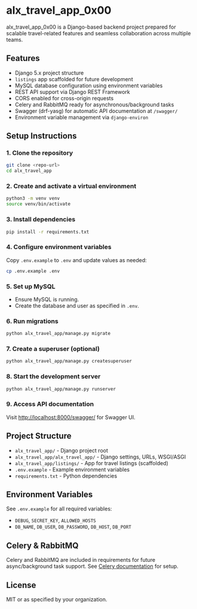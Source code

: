 # alx_travel_app_0x00

alx_travel_app_0x00 is a Django-based backend project prepared for scalable travel-related features and seamless collaboration across multiple teams.

## Features

- Django 5.x project structure
- `listings` app scaffolded for future development
- MySQL database configuration using environment variables
- REST API support via Django REST Framework
- CORS enabled for cross-origin requests
- Celery and RabbitMQ ready for asynchronous/background tasks
- Swagger (drf-yasg) for automatic API documentation at `/swagger/`
- Environment variable management via `django-environ`

## Setup Instructions

### 1. Clone the repository

```sh
git clone <repo-url>
cd alx_travel_app
```

### 2. Create and activate a virtual environment

```sh
python3 -m venv venv
source venv/bin/activate
```

### 3. Install dependencies

```sh
pip install -r requirements.txt
```

### 4. Configure environment variables

Copy `.env.example` to `.env` and update values as needed:

```sh
cp .env.example .env
```

### 5. Set up MySQL

- Ensure MySQL is running.
- Create the database and user as specified in `.env`.

### 6. Run migrations

```sh
python alx_travel_app/manage.py migrate
```

### 7. Create a superuser (optional)

```sh
python alx_travel_app/manage.py createsuperuser
```

### 8. Start the development server

```sh
python alx_travel_app/manage.py runserver
```

### 9. Access API documentation

Visit [http://localhost:8000/swagger/](http://localhost:8000/swagger/) for Swagger UI.

## Project Structure

- `alx_travel_app/` - Django project root
- `alx_travel_app/alx_travel_app/` - Django settings, URLs, WSGI/ASGI
- `alx_travel_app/listings/` - App for travel listings (scaffolded)
- `.env.example` - Example environment variables
- `requirements.txt` - Python dependencies

## Environment Variables

See `.env.example` for all required variables:

- `DEBUG`, `SECRET_KEY`, `ALLOWED_HOSTS`
- `DB_NAME`, `DB_USER`, `DB_PASSWORD`, `DB_HOST`, `DB_PORT`

## Celery & RabbitMQ

Celery and RabbitMQ are included in requirements for future async/background task support. See [Celery documentation](https://docs.celeryq.dev/en/stable/getting-started/introduction.html) for setup.

## License

MIT or as specified by your organization.
